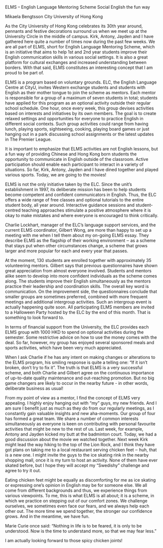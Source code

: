 ELMS – English Language Mentoring Scheme 
Social English the fun way

Mikaela Bengtsson
City University of Hong Kong

As the City University of Hong Kong celebrates its 30th year around, pennants and festive decorations surround us when we meet up at the University Circle in the middle of campus. Kirk, Antony, Jayden and I have gathered here quite a number of times now during the past few weeks. We are all part of ELMS, short for English Language Mentoring Scheme, which is an initiative that aims to help 1st and 2nd year students improve their English communication skills in various social settings. It is also a great platform for cultural exchanges and increased understanding between borders. With that said, ELMS constitutes an interesting concept that I am proud to be part of.

ELMS is a program based on voluntary grounds. ELC, the English Language Centre at CityU, invites Western exchange students and students with English as their mother tongue to join the scheme as mentors. Each mentor is responsible for a group of a maximum of seven students in total; students have applied for this program as an optional activity outside their regular school schedule. One hour, once every week, this group devises activities based on interests and initiatives by its own members. The goal is to create relaxed settings and opportunities for everyone to practice English in different social contexts. Such group activities could range from having lunch, playing sports, sightseeing, cooking, playing board games or just hanging out in a park discussing school assignments or the latest updates in The Premier League. 

It is important to emphasize that ELMS activities are not English lessons, but a fun way of providing Chinese and Hong Kong born students the opportunity to communicate in English outside of the classroom. Active participation should enable each participant to interact in a variety of situations. So far, Kirk, Antony, Jayden and I have dined together and played various sports. Today, we are going to the movies!

ELMS is not the only initiative taken by the ELC. Since the unit’s establishment in 1997, its deliberate mission has been to help students become competent and confident communicators in English. Thus, the ELC offers a wide range of free classes and optional tutorials to the entire student body, all year around. Interactive guidance sessions and student-centred teaching approaches stimulate a positive atmosphere where it is okay to make mistakes and where everyone is encouraged to think critically.
 
Charlie Lockhart, manager of the ELC’s language support services, and the current ELMS coordinator, Gilbert Wong, are more than happy to set up a meeting with me when I tell them about my on-going ELMS essay. They describe ELMS as the flagship of their working environment ‒ as a scheme that stays put when other circumstances change, a scheme that grows larger and more popular for each and every year that passes. 


At the moment, 130 students are enrolled together with approximately 35 volunteering mentors. Gilbert says that previous questionnaires have shown great appreciation from almost everyone involved. Students and mentors alike seem to develop into more confident individuals as the scheme comes along. The students improve their English simultaneously as the mentors practice their leadership and coordination skills. The overall key word is communication. On the improvement side, the questionnaires conclude that smaller groups are sometimes preferred, combined with more frequent meetings and additional intergroup activities. Such an intergroup event is actually happening quite soon. All participating ELMS members are invited to a Halloween Party hosted by the ELC by the end of this month. That is something to look forward to.

In terms of financial support from the University, the ELC provides each ELMS group with 1000 HKD to spend on optional activities during the semester. Some restrictive advice on how to use the money comes with the deal. So far, however, my group has enjoyed several sponsored meals and sports activities, which have been very much appreciated. 

When I ask Charlie if he has any intent on making changes or alterations to the ELMS program, his smiling response is quite a telling one: “If it isn’t broken, don’t try to fix it”. The truth is that ELMS is a very successful scheme, and both Charlie and Gilbert agree on the continuous importance of up-to-date quality maintenance and out-reaching promotion. But no big game changers are likely to occur in the nearby future - in other words, deliberate business as usual!

From my point of view as a mentor, I find the concept of ELMS very appealing. I highly enjoy hanging out with “my” guys, my new friends. And I am sure I benefit just as much as they do from our regularly meetings, as I constantly gain valuable insights and new aha-moments. Our group of four has formed a great team. We share a number of common interests simultaneously as everyone is keen on contributing with personal favourite activities that might be new to the rest of us. Last week, for example, Antony and Jayden kicked my butt at the badminton court. Today, we had a good discussion about the movie we watched together. Next week Kirk might lead the way hiking to the top of the Lion Rock, and I think they have got plans on taking me to a local restaurant serving chicken feet ‒ huh, that is a new one. I might invite the guys to the ice skating rink in the nearby shopping mall, once it is my turn to host an activity. None of them have ever skated before, but I hope they will accept my “Swedishy” challenge and agree to try it out.

Eating chicken feet might be equally as discomforting for me as ice skating or expressing one’s opinion in English may be for someone else. We all come from different backgrounds and thus, we experience things from various viewpoints. To me, this is what ELMS is all about; it is a scheme, in which we practice on stepping out of our comfort zones. We challenge ourselves, we sometimes even face our fears, and we always help each other out. The more time we spend together, the stronger our confidence grows. And in the meantime, we have fun.

Marie Curie once said: “Nothing in life is to be feared, it is only to be understood. Now is the time to understand more, so that we may fear less.”

I am actually looking forward to those spicy chicken joints!
